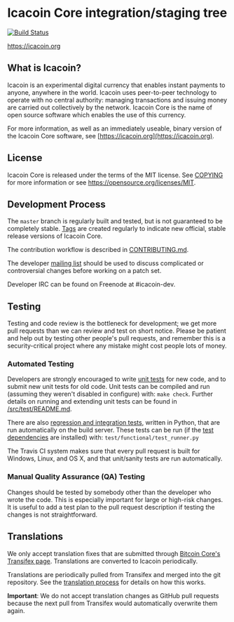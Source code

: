 Icacoin Core integration/staging tree
=====================================

[![Build Status](https://travis-ci.org/icacoin-project/icacoin.svg?branch=master)](https://travis-ci.org/icacoin-project/icacoin)

https://icacoin.org

What is Icacoin?
----------------

Icacoin is an experimental digital currency that enables instant payments to
anyone, anywhere in the world. Icacoin uses peer-to-peer technology to operate
with no central authority: managing transactions and issuing money are carried
out collectively by the network. Icacoin Core is the name of open source
software which enables the use of this currency.

For more information, as well as an immediately useable, binary version of
the Icacoin Core software, see [https://icacoin.org](https://icacoin.org).

License
-------

Icacoin Core is released under the terms of the MIT license. See [COPYING](COPYING) for more
information or see https://opensource.org/licenses/MIT.

Development Process
-------------------

The `master` branch is regularly built and tested, but is not guaranteed to be
completely stable. [Tags](https://github.com/icacoin-project/icacoin/tags) are created
regularly to indicate new official, stable release versions of Icacoin Core.

The contribution workflow is described in [CONTRIBUTING.md](CONTRIBUTING.md).

The developer [mailing list](https://groups.google.com/forum/#!forum/icacoin-dev)
should be used to discuss complicated or controversial changes before working
on a patch set.

Developer IRC can be found on Freenode at #icacoin-dev.

Testing
-------

Testing and code review is the bottleneck for development; we get more pull
requests than we can review and test on short notice. Please be patient and help out by testing
other people's pull requests, and remember this is a security-critical project where any mistake might cost people
lots of money.

### Automated Testing

Developers are strongly encouraged to write [unit tests](src/test/README.md) for new code, and to
submit new unit tests for old code. Unit tests can be compiled and run
(assuming they weren't disabled in configure) with: `make check`. Further details on running
and extending unit tests can be found in [/src/test/README.md](/src/test/README.md).

There are also [regression and integration tests](/test), written
in Python, that are run automatically on the build server.
These tests can be run (if the [test dependencies](/test) are installed) with: `test/functional/test_runner.py`

The Travis CI system makes sure that every pull request is built for Windows, Linux, and OS X, and that unit/sanity tests are run automatically.

### Manual Quality Assurance (QA) Testing

Changes should be tested by somebody other than the developer who wrote the
code. This is especially important for large or high-risk changes. It is useful
to add a test plan to the pull request description if testing the changes is
not straightforward.

Translations
------------

We only accept translation fixes that are submitted through [Bitcoin Core's Transifex page](https://www.transifex.com/projects/p/bitcoin/).
Translations are converted to Icacoin periodically.

Translations are periodically pulled from Transifex and merged into the git repository. See the
[translation process](doc/translation_process.md) for details on how this works.

**Important**: We do not accept translation changes as GitHub pull requests because the next
pull from Transifex would automatically overwrite them again.
